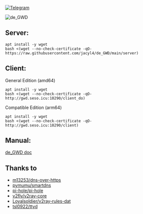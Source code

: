 
[![Telegram](https://cdn.jsdelivr.net/gh/Patrolavia/telegram-badge@8fe3382b3fd3a1c533ba270e608035a27e430c2e/chat.svg)](https://t.me/de_GWD)  


![de_GWD](https://i.loli.net/2020/09/23/GFnkHDvSrsap5fM.png)

## Server:
```
apt install -y wget
bash <(wget --no-check-certificate -qO- https://raw.githubusercontent.com/jacyl4/de_GWD/main/server)
```


## Client:
General Edition (amd64)
```
apt install -y wget
bash <(wget --no-check-certificate -qO- http://gwd.seso.icu:10290/client_do)
```
    
Compatible Edition (arm64)
```
apt install -y wget
bash <(wget --no-check-certificate -qO- http://gwd.seso.icu:10290/client)
```

## Manual:
[de_GWD doc](https://jacyl4.gitbook.io/de-gwd-doc/)

## Thanks to
* [ m13253/dns-over-https ](https://github.com/m13253/dns-over-https)
* [ pymumu/smartdns ](https://github.com/pymumu/smartdns)
* [ pi-hole/pi-hole ](https://github.com/pi-hole/pi-hole)
* [ v2fly/v2ray-core ](https://github.com/v2fly/v2ray-core)
* [ Loyalsoldier/v2ray-rules-dat ](https://github.com/Loyalsoldier/v2ray-rules-dat)
* [ tsl0922/ttyd ](https://github.com/tsl0922/ttyd)
